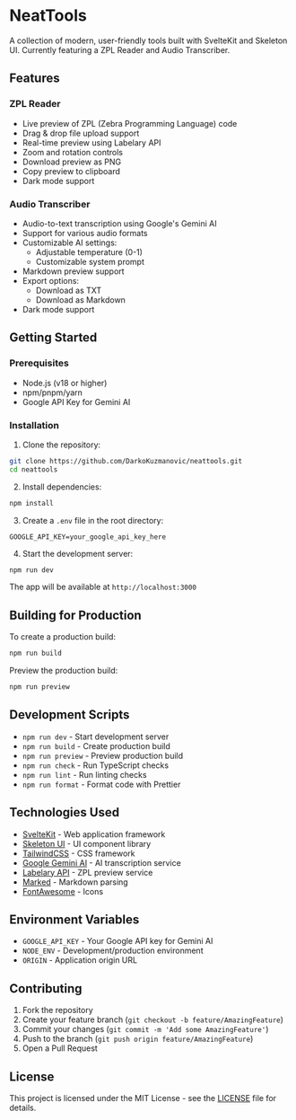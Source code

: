 # NeatTools

A collection of modern, user-friendly tools built with SvelteKit and Skeleton UI. Currently featuring a ZPL Reader and Audio Transcriber.

## Features

### ZPL Reader
- Live preview of ZPL (Zebra Programming Language) code
- Drag & drop file upload support
- Real-time preview using Labelary API
- Zoom and rotation controls
- Download preview as PNG
- Copy preview to clipboard
- Dark mode support

### Audio Transcriber
- Audio-to-text transcription using Google's Gemini AI
- Support for various audio formats
- Customizable AI settings:
  - Adjustable temperature (0-1)
  - Customizable system prompt
- Markdown preview support
- Export options:
  - Download as TXT
  - Download as Markdown
- Dark mode support

## Getting Started

### Prerequisites
- Node.js (v18 or higher)
- npm/pnpm/yarn
- Google API Key for Gemini AI

### Installation

1. Clone the repository:
```bash
git clone https://github.com/DarkoKuzmanovic/neattools.git
cd neattools
```

2. Install dependencies:
```bash
npm install
```

3. Create a `.env` file in the root directory:
```env
GOOGLE_API_KEY=your_google_api_key_here
```

4. Start the development server:
```bash
npm run dev
```

The app will be available at `http://localhost:3000`

## Building for Production

To create a production build:

```bash
npm run build
```

Preview the production build:
```bash
npm run preview
```

## Development Scripts

- `npm run dev` - Start development server
- `npm run build` - Create production build
- `npm run preview` - Preview production build
- `npm run check` - Run TypeScript checks
- `npm run lint` - Run linting checks
- `npm run format` - Format code with Prettier

## Technologies Used

- [SvelteKit](https://kit.svelte.dev/) - Web application framework
- [Skeleton UI](https://www.skeleton.dev/) - UI component library
- [TailwindCSS](https://tailwindcss.com/) - CSS framework
- [Google Gemini AI](https://ai.google.dev/) - AI transcription service
- [Labelary API](http://labelary.com/) - ZPL preview service
- [Marked](https://marked.js.org/) - Markdown parsing
- [FontAwesome](https://fontawesome.com/) - Icons

## Environment Variables

- `GOOGLE_API_KEY` - Your Google API key for Gemini AI
- `NODE_ENV` - Development/production environment
- `ORIGIN` - Application origin URL

## Contributing

1. Fork the repository
2. Create your feature branch (`git checkout -b feature/AmazingFeature`)
3. Commit your changes (`git commit -m 'Add some AmazingFeature'`)
4. Push to the branch (`git push origin feature/AmazingFeature`)
5. Open a Pull Request

## License

This project is licensed under the MIT License - see the [LICENSE](LICENSE) file for details.
